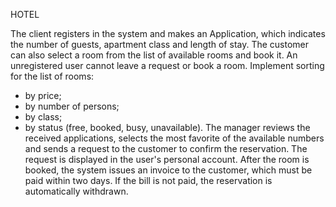 HOTEL

The client registers in the system and makes an Application, which indicates the number of
guests, apartment class and length of stay. The customer can also select a room from the list
of available rooms and book it.
An unregistered user cannot leave a request or book a room.
Implement sorting for the list of rooms:
- by price;
- by number of persons;
- by class;
- by status (free, booked, busy, unavailable).
  The manager reviews the received applications, selects the most favorite of the available
  numbers and sends a request to the customer to confirm the reservation. The request is
  displayed in the user&#39;s personal account. After the room is booked, the system issues an
  invoice to the customer, which must be paid within two days. If the bill is not paid, the
  reservation is automatically withdrawn.